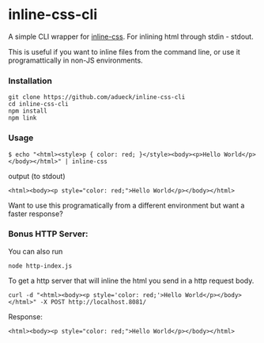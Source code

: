 # inline-css-cli

A simple CLI wrapper for [inline-css](https://www.npmjs.com/package/inline-css). For inlining html through stdin - stdout.

This is useful if you want to inline files from the command line, or use it programattically in non-JS environments.

### Installation

```
git clone https://github.com/adueck/inline-css-cli
cd inline-css-cli
npm install
npm link
```

### Usage

```
$ echo "<html><style>p { color: red; }</style><body><p>Hello World</p></body></html>" | inline-css
```

output (to stdout)

```
<html><body><p style="color: red;">Hello World</p></body></html>
```

Want to use this programatically from a different environment but want a faster response? 

### Bonus HTTP Server:

You can also run 

```
node http-index.js
```

To get a http server that will inline the html you send in a http request body.

```
curl -d "<html><body><p style='color: red;'>Hello World</p></body></html>" -X POST http://localhost.8081/
```

Response:
```
<html><body><p style="color: red;">Hello World</p></body></html>
```
